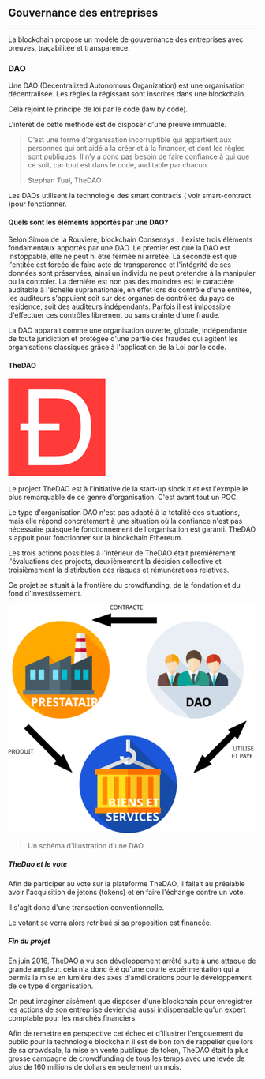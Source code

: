 ## Gouvernance des entreprises
---

La blockchain propose un modèle de gouvernance des entreprises avec preuves, traçabilitée et transparence.

### DAO
Une DAO (Decentralized Autonomous Organization) est une organisation décentralisée.
 Les règles la régissant sont inscrites dans une blockchain.

Cela rejoint le principe de loi par le code (law by code). 

L'intéret de cette méthode est de disposer d'une preuve immuable.

> C’est une forme d’organisation incorruptible qui appartient aux personnes qui ont aidé à la créer et à la financer, et dont les règles sont publiques. Il n’y a donc pas besoin de faire confiance à qui que ce soit, car tout est dans le code, auditable par chacun.
>
> Stephan Tual, TheDAO

Les DAOs utilisent la technologie des smart contracts ( voir smart-contract )pour fonctionner.

#### Quels sont les éléments apportés par une DAO?

Selon Simon de la Rouviere, blockchain Consensys : il existe trois élèments fondamentaux apportés par une DAO. 
Le premier est que la DAO est instoppable, elle ne peut ni ètre fermée ni arretée. 
La seconde est que l'entitée est forcée de faire acte de transparence et l'intégrité de ses données sont préservées, ainsi un individu ne peut prétendre à la manipuler ou la controler.
La dernière est non pas des moindres est le caractère auditable à l'échelle supranationale, en effet lors du contrôle d'une entitée, les auditeurs s'appuient soit sur des organes de contrôles du pays de résidence, soit des auditeurs indépendants. Parfois il est imlpossible d'effectuer ces contrôles librement ou sans crainte d'une fraude. 

La DAO apparait comme une organisation ouverte, globale, indépendante de toute juridiction et protégée d'une partie des fraudes qui agitent les organisations classiques grâce à l'application de la Loi par le code.



#### TheDAO

![TheDao logo](../../images/thedao_logo.png)

Le project TheDAO est à l'initiative de la start-up slock.it et est l'exmple le plus remarquable de ce genre d'organisation. C'est avant tout un POC. 

Le type d'organisation DAO n'est pas adapté à la totalité des situations, mais elle répond concrètement à une situation où la confiance n'est pas nécessaire puisque le fonctionnement de l'organisation est garanti. TheDAO s'appuit pour fonctionner sur la blockchain Ethereum.
 
Les trois actions possibles à l'intérieur de TheDAO était premièrement l'évaluations des projects, deuxièmement la décision collective et troisièmement la distirbution des risques et rémunérations relatives.

Ce projet se situait à la frontière du crowdfunding, de la fondation et du fond d'investissement.

![TheDAO schéma](../../images/DAO_schema.svg)

> Un schéma d'illustration d'une DAO

##### TheDao et le vote

Afin de participer au vote sur la plateforme TheDAO, il fallait au préalable avoir l'acquisition de jetons (tokens) et en faire l'échange contre un vote.

Il s'agit donc d'une transaction conventionnelle.

Le votant se verra alors retribué si sa proposition est financée. 

##### Fin du projet

En juin 2016, TheDAO a vu son développement arrêté suite à une attaque de grande ampleur.
 cela n'a donc été qu'une courte expérimentation qui a permis la mise en lumière des axes d'améliorations pour le développement de ce type d'organisation.

On peut imaginer aisément que disposer d'une blockchain pour enregistrer les actions de son entreprise deviendra aussi indispensable qu'un expert comptable pour les marchés financiers.

Afin de remettre en perspective cet échec et d'illustrer l'engouement du public pour la technologie blockchain il est de bon ton de rappeller que lors de sa crowdsale, la mise en vente publique de token, TheDAO était la plus grosse campagne de crowdfunding de tous les temps avec une levée de plus de 160 millions de dollars en seulement un mois.
